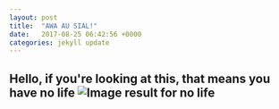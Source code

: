 ```yaml
---
layout: post
title:  "AWA AU SIAL!"
date:   2017-08-25 06:42:56 +0000
categories: jekyll update
---
```

Hello, if you're looking at this, that means you have no life
<img src="http://4.bp.blogspot.com/-4vNmZrq2Mjg/UTxkCXc0YVI/AAAAAAAAKxQ/lFzA7YrJ_pA/s1600/the+expelled+degenerik+blog.jpg" alt="Image result for no life"/>
---
[jekyll-docs]: http://jekyllrb.com/docs/home
[jekyll-gh]:   https://github.com/jekyll/jekyll
[jekyll-talk]: https://talk.jekyllrb.com/
